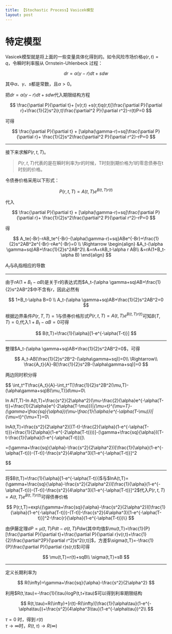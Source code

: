 ```yaml
---
title: 【Stochastic Process】Vasicek模型
layout: post
---
```

# 特定模型
Vasicek模型就是将上面的一些变量具体化得到的。如令风险市场价格$q(r,t)=q$，令瞬时利率服从 Ornstein-Uhlenbeck 过程：

$$
dr = \alpha (\gamma -r)dt + sdw
$$

其中$\alpha$、$\gamma$、$s$都是常数，且$\alpha>0$。

把$dr = \alpha (\gamma -r)dt + sdw$代入期限结构方程

$$
\frac{\partial P}{\partial t}+ [v(r,t) +s(r,t)q(r,t)]\frac{\partial P}{\partial r}+\frac{1}{2}s^2(r,t)\frac{\partial^2 P}{\partial r^2}-r(t)P=0
$$

可得

$$
\frac{\partial P}{\partial t} + [\alpha(\gamma-r)+sq]\frac{\partial P}{\partial r}+ \frac{1}{2}s^2\frac{\partial^2 P}{\partial r^2}-rP=0
$$

-------

接下来求解$P(r,t,T)$。

> $P(r,t,T)$代表的是在瞬时利率为r的时候，T时刻到期价格为1的零息债券在t时刻的价格。

令债券价格采用以下形式：

$$
P(r,t,T)=A(t,T)e^{B(t,T)r(t)}
$$

代入

$$
\frac{\partial P}{\partial t} + [\alpha(\gamma-r)+sq]\frac{\partial P}{\partial r}+ \frac{1}{2}s^2\frac{\partial^2 P}{\partial r^2}-rP=0
$$

得

$$
A_te{-Br}-rAB_te^{-Br}-{\alpha(\gamma-r)+sq}ABe^{-Br}+\frac{1}{2}s^2AB^2e^{-Br}-rAe^{-Br}=0 \\
\Rightarrow \begin{align}
&A_t-(\alpha \gamma+sq)AB+\frac{1}{2}s^2AB^2\\
&=rA+rAB_t-\alpha r AB\\
&=rA(1+B_t-\alpha B)
\end{align}
$$

$A_t$与$B_t$指相应的导数

-------


由于$rA(1+B_t-\alpha B)$是关于$r$的表达式而$A_t-(\alpha \gamma+sq)AB+\frac{1}{2}s^2AB^2$中不含有$r$，因此必然有

$$
1+B_t-\alpha B=0 \\
A_t-(\alpha \gamma+sq)AB+\frac{1}{2}s^2AB^2=0
$$

根据边界条件$P(r,T,T)= 1$与债券价格形式$P(r,t,T)=A(t,T)e^{B(t,T)r(t)}$可知$B(T,T)=0$,代入$1+B_t-\alpha B=0$可得

$$
B(t,T)=\frac{1}{\alpha}[1-e^{-\alpha(T-t)}]
$$

-------

整理$A_t-(\alpha \gamma+sq)AB+\frac{1}{2}s^2AB^2=0$，可得

$$
A_t-AB[\frac{1}{2}s^2B^2-(\alpha\gamma+sq)]=0\\
\Rightarrow\\
\frac{A_t}{A}-B[\frac{1}{2}s^2B-(\alpha\gamma+sq)]=0
$$

两边同时积分得

$$
\int_t^T\frac{A_t}{A}-\int_t^T[\frac{1}{2}s^2B^2(\mu,T)-(\alpha\gamma+sq)B(\mu,T)]d\mu=0\\

ln A(T,T)-ln A(t,T)+\frac{s^2}{2\alpha^2}(\mu-\frac{2}{\alpha}e^{-\alpha(T-t)}+\frac{1}{2\alpha}e^{-2\alpha(T-\mu)})|_{\mu=t}^{\mu=T}-(\gamma+\frac{sq}{\alpha})(\mu-\frac{1}{\alpha}e^{-\alpha(T-\mu)})|_{\mu=t}^{\mu=T}=0\\

lnA(t,T)=\frac{s^2}{2\alpha^2}[(T-t)-\frac{2}{\alpha}(1-e^{-\alpha(T-t)})+\frac{1}{2\alpha}(1-e^{-2\alpha(T-t)}))]-(\gamma+\frac{sq}{\alpha})[T-t-\frac{1}{\alpha}(1-e^{-\alpha(T-t)})]\\

=(\gamma+\frac{sq}{\alpha}-\frac{s^2}{2\alpha^2})[\frac{1}{\alpha}(1-e^{-\alpha(T-t)})-(T-t)]-\frac{s^2}{4\alpha^3}[1-e^{-\alpha(T-t)}]^2

$$

---

将$B(t,T)=\frac{1}{\alpha}[1-e^{-\alpha(T-t)}]$与$lnA(t,T)=(\gamma+\frac{sq}{\alpha}-\frac{s^2}{2\alpha^2})[\frac{1}{\alpha}(1-e^{-\alpha(T-t)})-(T-t)]-\frac{s^2}{4\alpha^3}[1-e^{-\alpha(T-t)}]^2$代入$P(r,t,T)=A(t,T)e^{B(t,T)r(t)}$可得债券价格

$$
P(r,t,T)=exp\{(\gamma+\frac{sq}{\alpha}-\frac{s^2}{2\alpha^2})[\frac{1}{\alpha}(1-e^{-\alpha(T-t)})-(T-t)]-\frac{s^2}{4\alpha^3}[1-e^{-\alpha(T-t)}]^2-\frac{r}{\alpha}(1-e^{-\alpha(T-t)})\}
$$

由伊藤定理$dP=\mu(t,T)Pdt-\sigma(t,T)Pdw$(其中均值$\mu(t,T)=\frac{1}{P}[\frac{\partial P}{\partial t}+\frac{\partial P}{\partial r}v(r,t)+\frac{1}{2}\frac{\partial^2P}{\partial r^2}s^2(r,t)]$，方差$\sigma(t,T)=-\frac{1}{P}\frac{\partial P}{\partial r}s(r,t)$)可得

$$
\mu(t,T)=r(t)+sqB\\
\sigma(t,T)=sB
$$

---

定义长期利率为

$$
R(\infty)=\gamma+\frac{sq}{\alpha}-\frac{s^2}{2\alpha^2}
$$

利用$R(t,\tau)=-\frac{1}{\tau}logP(t,t+\tau)$可以得到利率期限结构

$$
R(t,\tau)=R(\infty)+[r(t)-R(\infty)]\frac{1}{\alpha\tau}(1-e^{-\alpha\tau})+\frac{s^2}{4\alpha^3\tau}(1-e^{-\alpha\tau})^2\\
$$

$\tau=0$ 时，得到 $r(t)$  
$\tau\rightarrow\infty$时，$R(t,\tau)\rightarrow R(\infty)$
